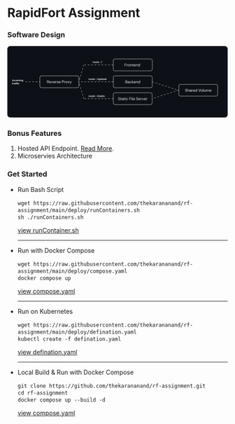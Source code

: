 # RapidFort Assignment

### Software Design

![Software Design](./diagram.png)

### Bonus Features

1. Hosted API Endpoint. [Read More](./endpoint.md).
2. Microservies Architecture 

### Get Started

- Run Bash Script
  ```
  wget https://raw.githubusercontent.com/thekarananand/rf-assignment/main/deploy/runContainers.sh
  sh ./runContainers.sh
  ```

  [view runContainer.sh](./deploy/runContainers.sh)

  ---

- Run with Docker Compose
  ```
  wget https://raw.githubusercontent.com/thekarananand/rf-assignment/main/deploy/compose.yaml
  docker compose up
  ```

  [view compose.yaml](/deploy/compose.yaml)

  ---

- Run on Kubernetes
  ```
  wget https://raw.githubusercontent.com/thekarananand/rf-assignment/main/deploy/defination.yaml
  kubectl create -f defination.yaml
  ```

  [view defination.yaml](./deploy/defination.yaml)

  ---

- Local Build & Run with Docker Compose
  ```
  git clone https://github.com/thekarananand/rf-assignment.git
  cd rf-assignment
  docker compose up --build -d
  ```

  [view compose.yaml](./compose.yaml)


